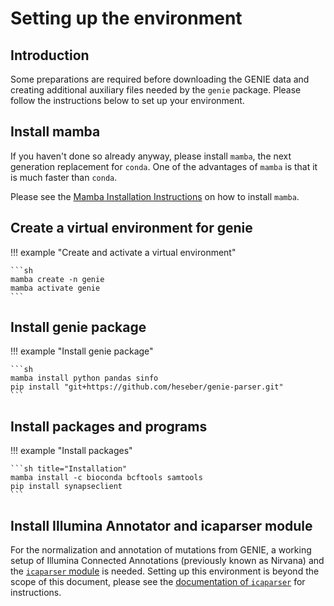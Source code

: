 # Setting up the environment

## Introduction

Some preparations are required before downloading the GENIE data and  creating
additional auxiliary files needed by the `genie` package. Please follow the
instructions below to set up your environment.

## Install mamba

If you haven't done so already anyway, please install `mamba`, the next
generation replacement for `conda`. One of the advantages of `mamba` is that
it is much faster than `conda`.

Please see the [Mamba Installation Instructions](
    https://mamba.readthedocs.io/en/latest/installation/mamba-installation.html
) on how to install `mamba`.

## Create a virtual environment for genie

!!! example "Create and activate a virtual environment"

    ```sh
    mamba create -n genie
    mamba activate genie
    ```

## Install genie package

!!! example "Install genie package"

    ```sh
    mamba install python pandas sinfo
    pip install "git+https://github.com/heseber/genie-parser.git"
    ```

## Install packages and programs


!!! example "Install packages"

    ```sh title="Installation"
    mamba install -c bioconda bcftools samtools
    pip install synapseclient
    ```

## Install Illumina Annotator and icaparser module

For the normalization and annotation of mutations from GENIE, a working setup of
Illumina Connected Annotations (previously known as Nirvana) and the
[`icaparser` module]( https://github.com/heseber/ica-parser ) is needed. Setting
up this environment is beyond the scope of this document, please see the
[documentation of `icaparser`]( https://github.com/heseber/ica-parser ) for
instructions.
